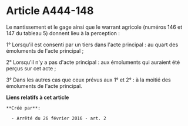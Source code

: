 # Article A444-148

Le nantissement et le gage ainsi que le warrant agricole (numéros 146 et 147 du tableau 5) donnent lieu à la perception : 

1° Lorsqu'il est consenti par un tiers dans l'acte principal : au quart des émoluments de l'acte principal ; 

2° Lorsqu'il n'y a pas d'acte principal : aux émoluments qui auraient été perçus sur cet acte ; 

3° Dans les autres cas que ceux prévus aux 1° et 2° : à la moitié des émoluments de l'acte principal.

**Liens relatifs à cet article**

	**Créé par**:

	  - Arrêté du 26 février 2016 - art. 2
